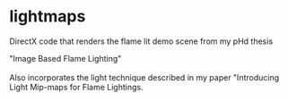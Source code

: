 # lightmaps

DirectX code that renders the flame lit demo scene from my pHd thesis <section>"Image Based Flame Lighting"</section> <br/>
Also incorporates the light technique described in my paper "Introducing Light Mip-maps for Flame Lightings.
